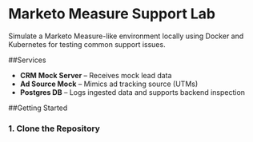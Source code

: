 # Marketo Measure Support Lab

Simulate a Marketo Measure-like environment locally using Docker and Kubernetes for testing common support issues.

##Services

- **CRM Mock Server** – Receives mock lead data
- **Ad Source Mock** – Mimics ad tracking source (UTMs)
- **Postgres DB** – Logs ingested data and supports backend inspection

##Getting Started

### 1. Clone the Repository

